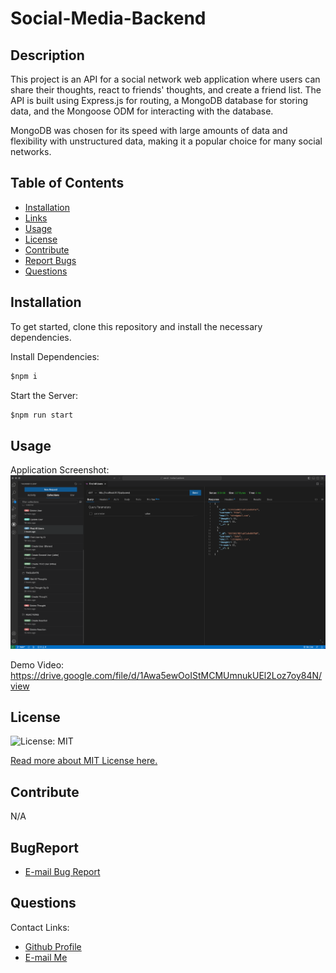 # Social-Media-Backend
## Description
This project is an API for a social network web application where users can share their thoughts, react to friends' thoughts, and create a friend list. The API is built using Express.js for routing, a MongoDB database for storing data, and the Mongoose ODM for interacting with the database.

MongoDB was chosen for its speed with large amounts of data and flexibility with unstructured data, making it a popular choice for many social networks.
## Table of Contents
* [Installation](#installation)
* [Links](#Links)
* [Usage](#usage)
* [License](#license)
* [Contribute](#contribute)
* [Report Bugs](#bugreport)
* [Questions](#questions)

## Installation

To get started, clone this repository and install the necessary dependencies.

Install Dependencies:
```js
$npm i
```
Start the Server:
```js
$npm run start
```
## Usage
Application Screenshot:
![application_screenshot](./assets/images/Application_Screenshot.png)

Demo Video:
https://drive.google.com/file/d/1Awa5ewOoIStMCMUmnukUEl2Loz7oy84N/view


## License 
  ![License: MIT](https://img.shields.io/badge/License-MIT-yellow.svg) 

  [Read more about MIT License here.](https://opensource.org/licenses/MIT)
  
  
## Contribute
N/A

## BugReport
- [E-mail Bug Report](mailto:smccombe93@gmail.com)

## Questions
Contact Links:
- [Github Profile](https://github.com/STEVEN-MCCOMBE)
- [E-mail Me](mailto:smccombe93@gmail.com)

